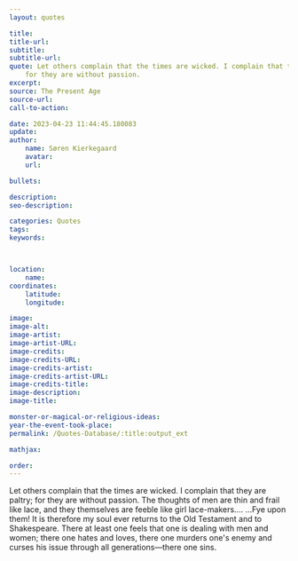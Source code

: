 ```yaml
---
layout: quotes

title:
title-url:
subtitle:
subtitle-url:
quote: Let others complain that the times are wicked. I complain that they are paltry;
    for they are without passion.
excerpt:
source: The Present Age
source-url:
call-to-action:

date: 2023-04-23 11:44:45.180083
update:
author:
    name: Søren Kierkegaard
    avatar:
    url:

bullets:

description:
seo-description:

categories: Quotes
tags:
keywords:



location:
    name:
coordinates:
    latitude:
    longitude:

image:
image-alt:
image-artist:
image-artist-URL:
image-credits:
image-credits-URL:
image-credits-artist:
image-credits-artist-URL:
image-credits-title:
image-description:
image-title:

monster-or-magical-or-religious-ideas:
year-the-event-took-place:
permalink: /Quotes-Database/:title:output_ext

mathjax:

order:
---
```

Let others complain that the times are wicked. I complain that they are paltry; for they are without passion. The thoughts of men are thin and frail like lace, and they themselves are feeble like girl lace-makers.... ...Fye upon them! It is therefore my soul ever returns to the Old Testament and to Shakespeare. There at least one feels that one is dealing with men and women; there one hates and loves, there one murders one's enemy and curses his issue through all generations—there one sins.